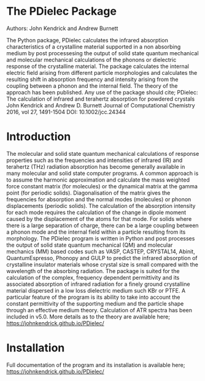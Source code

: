 The PDielec Package
===================
Authors: John Kendrick and Andrew Burnett

The Python package, PDielec calculates the infrared absorption
characteristics of a crystalline material supported in a non absorbing
medium by post processesing the output of solid state quantum mechanical
and molecular mechanical calculations of the phonons or dielectric
response of the crystalline material. The package calculates the
internal electric field arising from different particle morphologies and
calculates the resulting shift in absorption frequency and intensity
arising from the coupling between a phonon and the internal field. The
theory of the approach has been published. Any use of the package should
cite; PDielec: The calculation of infrared and terahertz absorption for
powdered crystals John Kendrick and Andrew D. Burnett Journal of
Computational Chemistry 2016, vol 27, 1491-1504 DOI: 10.1002/jcc.24344

Introduction
============

The molecular and solid state quantum mechanical calculations of
response properties such as the frequencies and intensities of infrared
(IR) and terahertz (THz) radiation absorption has become generally
available in many molecular and solid state computer programs. A common
approach is to assume the harmonic approximation and calculate the mass
weighted force constant matrix (for molecules) or the dynamical matrix
at the gamma point (for periodic solids). Diagonalisation of the matrix
gives the frequencies for absorption and the normal modes (molecules) or
phonon displacements (periodic solids). The calculation of the
absorption intensity for each mode requires the calculation of the
change in dipole moment caused by the displacement of the atoms for that
mode. For solids where there is a large separation of charge, there can
be a large coupling between a phonon mode and the internal field within
a particle resulting from its morphology. The PDielec program is written
in Python and post processes the output of solid state quantum
mechanical (QM) and molecular mechanics (MM) based codes such as VASP,
CASTEP, CRYSTAL14, Abinit, QuantumEspresso, Phonopy and GULP to predict
the infrared absorption of crystalline insulator materials whose crystal
size is small compared with the wavelength of the absorbing radiation.
The package is suited for the calculation of the complex, frequency
dependent permittivity and its associated absorption of infrared
radiation for a finely ground crystalline material dispersed in a low
loss dielectric medium such KBr or PTFE. A particular feature of the
program is its ability to take into account the constant permittivity of
the supporting medium and the particle shape through an effective medium
theory. Calculation of ATR spectra has been included in v5.0. More
details as to the theory are available here;
<https://johnkendrick.github.io/PDielec/>

Installation
============

Full documentation of the program and its installation is available
here; <https://johnkendrick.github.io/PDielec/>
